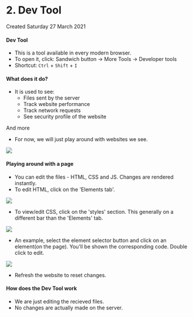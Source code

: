 # 2. Dev Tool
Created Saturday 27 March 2021

#### Dev Tool

* This is a tool available in every modern browser.
* To open it, click: Sandwich button → More Tools → Developer tools
* Shortcut: ``Ctrl`` + ``Shift`` + ``I``


#### What does it do?

* It is used to see:
	* Files sent by the server
	* Track website performance
	* Track network requests
	* See security profile of the website

And more

* For now, we will just play around with websites we see.

![](pasted_image%2018.png)

#### Playing around with a page

* You can edit the files - HTML, CSS and JS. Changes are rendered instantly.
* To edit HTML, click on the 'Elements tab'.

![](pasted_image002%206.png)

* To view/edit CSS, click on the 'styles' section. This generally on a different bar than the 'Elements' tab.

![](pasted_image003%205.png)

* An example, select the element selector button and click on an element(on the page). You'll be shown the corresponding code. Double click to edit.

![](pasted_image001%2013.png)

* Refresh the website to reset changes.




#### How does the Dev Tool work

* We are just editing the recieved files.
* No changes are actually made on the server.


